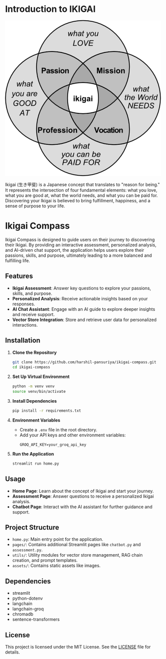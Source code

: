 # Introduction to IKIGAI
![Ikigai Diagram](assets/ikigai.png)

Ikigai (生き甲斐) is a Japanese concept that translates to "reason for being." It represents the intersection of four fundamental elements: what you love, what you are good at, what the world needs, and what you can be paid for. Discovering your Ikigai is believed to bring fulfillment, happiness, and a sense of purpose to your life.

# Ikigai Compass
Ikigai Compass is designed to guide users on their journey to discovering their Ikigai. By providing an interactive assessment, personalized analysis, and AI-driven chat support, the application helps users explore their passions, skills, and purpose, ultimately leading to a more balanced and fulfilling life.

## Features

- **Ikigai Assessment**: Answer key questions to explore your passions, skills, and purpose.
- **Personalized Analysis**: Receive actionable insights based on your responses.
- **AI Chat Assistant**: Engage with an AI guide to explore deeper insights and receive support.
- **Vector Store Integration**: Store and retrieve user data for personalized interactions.

## Installation

1. **Clone the Repository**
   ```bash
   git clone https://github.com/harshil-pansuriya/ikigai-compass.git
   cd ikigai-compass
   ```

2. **Set Up Virtual Environment**
   ```bash
   python -m venv venv
   source venv/bin/activate  
   ```

3. **Install Dependencies**
   ```bash
   pip install -r requirements.txt
   ```

4. **Environment Variables**
   - Create a `.env` file in the root directory.
   - Add your API keys and other environment variables:
     ```
     GROQ_API_KEY=your_groq_api_key
     ```

5. **Run the Application**
   ```bash
   streamlit run home.py
   ```

## Usage

- **Home Page**: Learn about the concept of Ikigai and start your journey.
- **Assessment Page**: Answer questions to receive a personalized Ikigai analysis.
- **Chatbot Page**: Interact with the AI assistant for further guidance and support.

## Project Structure

- `home.py`: Main entry point for the application.
- `pages/`: Contains additional Streamlit pages like `chatbot.py` and `assessment.py`.
- `utils/`: Utility modules for vector store management, RAG chain creation, and prompt templates.
- `assets/`: Contains static assets like images.

## Dependencies
- streamlit
- python-dotenv
- langchain
- langchain-groq
- chromadb
- sentence-transformers

## License

This project is licensed under the MIT License. See the [LICENSE](LICENSE) file for details.
